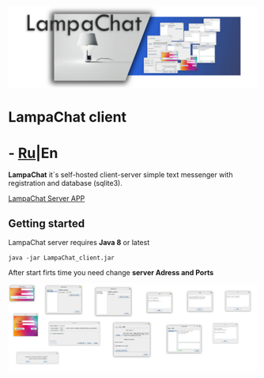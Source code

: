 <p align="center">
  <img title="logo" src='https://github.com/Alexzionx/lampa_chat-client/blob/master/assets/images/logo.png?raw=true' />
</p>

# LampaChat client

# - [Ru](https://github.com/Alexzionx/lampa_chat-client/blob/master/readmeRU.md)|En

**LampaChat** it`s self-hosted client-server simple text messenger with registration and database (sqlite3).

[LampaChat Server APP](https://github.com/Alexzionx/lampa_chat-server/)

## Getting started
  LampaChat server requires **Java 8** or latest
  ```
  java -jar LampaChat_client.jar
  ```
  After start firts time you need change **server Adress and Ports**
  <p align="center">
  <img title="gui" src='https://github.com/Alexzionx/lampa_chat-client/blob/master/assets/images/gui.png?raw=true' />
</p>
